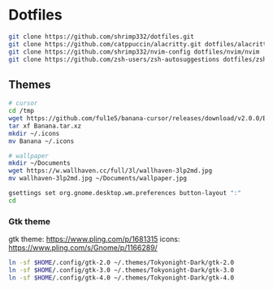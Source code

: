 # Dotfiles
```sh
git clone https://github.com/shrimp332/dotfiles.git
git clone https://github.com/catppuccin/alacritty.git dotfiles/alacritty/alacritty/catppuccin
git clone https://github.com/shrimp332/nvim-config dotfiles/nvim/nvim
git clone https://github.com/zsh-users/zsh-autosuggestions dotfiles/zsh/zsh/plugins/zsh-autosuggestions
```
## Themes
```sh
# cursor
cd /tmp
wget https://github.com/ful1e5/banana-cursor/releases/download/v2.0.0/Banana.tar.xz
tar xf Banana.tar.xz
mkdir ~/.icons
mv Banana ~/.icons

# wallpaper
mkdir ~/Documents
wget https://w.wallhaven.cc/full/3l/wallhaven-3lp2md.jpg
mv wallhaven-3lp2md.jpg ~/Documents/wallpaper.jpg

gsettings set org.gnome.desktop.wm.preferences button-layout ":"
cd
```

### Gtk theme
gtk theme:
https://www.pling.com/p/1681315
icons:
https://www.pling.com/s/Gnome/p/1166289/

```sh
ln -sf $HOME/.config/gtk-2.0 ~/.themes/Tokyonight-Dark/gtk-2.0
ln -sf $HOME/.config/gtk-3.0 ~/.themes/Tokyonight-Dark/gtk-3.0
ln -sf $HOME/.config/gtk-4.0 ~/.themes/Tokyonight-Dark/gtk-4.0
```
